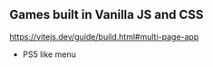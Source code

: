 ## Games built in Vanilla JS and CSS

https://vitejs.dev/guide/build.html#multi-page-app

- PS5 like menu